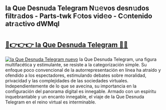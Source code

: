 ## Ia Que Desnuda Telegram N𝚞𝚎vos desn𝚞dos filtr𝚊dos - Parts-twk F𝚘tos vid𝚎o - C𝚘ntenido atr𝚊ctivo dWMql

# <h2><a href="http://mb4r1lq.tromn.icu/?c=Ia+Que+Desnuda+Telegram">🔗👉👉👉 Ia Que Desnuda Telegram 🔗🔗</a></h2>

[![Ia Que Desnuda Telegram nuevo](https://i.imgur.com/pEAQMta.gif)](http://mb4r1lq.tromn.icu/?c=Ia+Que+Desnuda+Telegram)
Ia Que Desnuda Telegram, una figura multifacética y estimulante, se resiste a la categorización simple. Su enfoque poco convencional de la autorrepresentación en línea ha atraído y ofendido a los espectadores, estimulando debates sobre moralidad, privacidad y las complejidades de las sociedades virtuales. Independientemente de lo que se avecina, su importancia en la configuración del panorama digital es innegable. Armado con un espíritu inquebrantable y un encanto innegable, el viaje de Ia Que Desnuda Telegram en el reino virtual es interminable.
